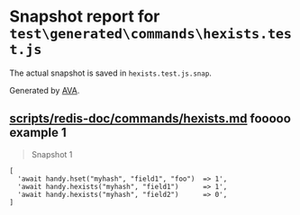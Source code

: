 # Snapshot report for `test\generated\commands\hexists.test.js`

The actual snapshot is saved in `hexists.test.js.snap`.

Generated by [AVA](https://ava.li).

## [scripts/redis-doc/commands/hexists.md](../../../../scripts/redis-doc/commands/hexists.md) fooooo example 1

> Snapshot 1

    [
      'await handy.hset("myhash", "field1", "foo")  => 1',
      'await handy.hexists("myhash", "field1")      => 1',
      'await handy.hexists("myhash", "field2")      => 0',
    ]
